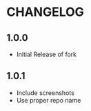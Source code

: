 # CHANGELOG

## 1.0.0

- Initial Release of fork

## 1.0.1

- Include screenshots
- Use proper repo name
